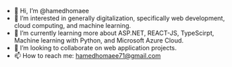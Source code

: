 - 👋 Hi, I’m @hamedhomaee
- 👀 I’m interested in generally digitalization, specifically web development, cloud computing, and machine learning. 
- 🌱 I’m currently learning more about ASP.NET, REACT-JS, TypeScirpt, Machine learning with Python, and Microsoft Azure Cloud.
- 💞️ I’m looking to collaborate on web application projects.
- 📫 How to reach me: hamedhomaee71@gmail.com
